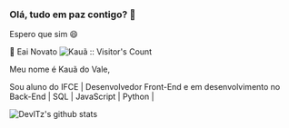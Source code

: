 ### Olá, tudo em paz contigo? 👋
Espero que sim 😄

👋 Eai Novato  <img src="https://profile-counter.glitch.me/{DevlTz}/count.svg" alt="Kauã :: Visitor's Count" />

Meu nome é Kauã do Vale,

Sou aluno do IFCE | Desenvolvedor Front-End e em desenvolvimento no Back-End | SQL |  JavaScript | Python |

![DevlTz's github stats](https://github-readme-stats.vercel.app/api?username=DevlTz&show_icons=true&theme=tokyonight)


<!--
**DevlTz/DevlTz** is a ✨ _special_ ✨ repository because its `README.md` (this file) appears on your GitHub profile.

Here are some ideas to get you started:

- 🔭 I’m currently working on ...
- 🌱 I’m currently learning ...
- 👯 I’m looking to collaborate on ...
- 🤔 I’m looking for help with ...
- 💬 Ask me about ...
- 📫 How to reach me: ...
- 😄 Pronouns: ...
- ⚡ Fun fact: ...
-->
